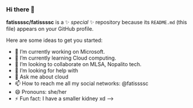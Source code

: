 ### Hi there 👋


**fatissssc/fatissssc** is a ✨ _special_ ✨ repository because its `README.md` (this file) appears on your GitHub profile.

Here are some ideas to get you started:

- 🔭 I’m currently working on Microsoft.
- 🌱 I’m currently learning Cloud computing.
- 👯 I’m looking to collaborate on MLSA, Nopalito tech.
- 🤔 I’m looking for help with 
- 💬 Ask me about cloud 
- 📫 How to reach me all my social networks: @fatissssc
- 😄 Pronouns: she/her
- ⚡ Fun fact: I have a smaller kidney xd
-->
